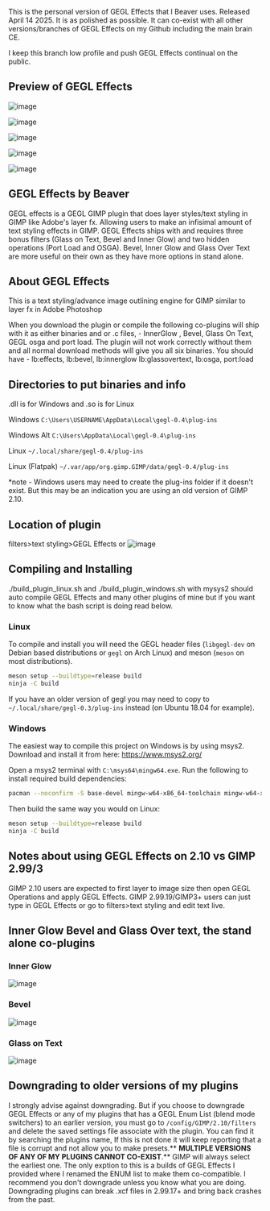 This is the personal version of GEGL Effects that I Beaver uses. Released April 14 2025. It is as polished as possible. It can co-exist with all other versions/branches of GEGL Effects on my Github including the main brain CE.

I keep this branch low profile and push GEGL Effects continual on the public.

## Preview of GEGL Effects

![image](https://github.com/user-attachments/assets/ebe7e83b-5d9e-470b-8ba8-7146f55dd3e3)

![image](https://github.com/user-attachments/assets/9a5c2d12-ce4c-46b8-a7f2-3e44d0ec7a4e)

![image](https://github.com/user-attachments/assets/7bbfbd34-ba38-4f58-9b90-e478d023867d)

![image](https://github.com/user-attachments/assets/f48ceb4b-43fb-4f93-9abf-764cdf847a17)

![image](https://github.com/user-attachments/assets/de29a91f-822d-4b06-b732-69365ffb4afd)



## GEGL Effects  by Beaver

GEGL effects is a GEGL GIMP plugin that does layer styles/text styling in GIMP like Adobe's layer fx. Allowing users to make an infisimal amount of text styling effects in GIMP. GEGL Effects  ships with and requires three bonus filters (Glass on Text, Bevel and Inner Glow) and two hidden operations (Port Load and OSGA). Bevel, Inner Glow and Glass Over Text are more useful on their own as they have more options in stand alone. 


## About GEGL Effects

This is a text styling/advance image outlining engine for GIMP similar to layer fx in Adobe Photoshop

When you download the plugin or compile the following co-plugins will ship with it as either binaries and or .c files, - InnerGlow , Bevel, Glass On Text, GEGL osga and port load. The plugin will not work correctly without them and all normal download methods will give you all six binaries.  You should have - lb:effects, lb:bevel, lb:innerglow lb:glassovertext, lb:osga, port:load


## Directories to put binaries and info

.dll is for Windows and .so is for Linux

Windows `C:\Users\USERNAME\AppData\Local\gegl-0.4\plug-ins`

Windows Alt `C:\Users\AppData\Local\gegl-0.4\plug-ins`

Linux `~/.local/share/gegl-0.4/plug-ins`

Linux (Flatpak) `~/.var/app/org.gimp.GIMP/data/gegl-0.4/plug-ins`

*note - Windows users may need to create the plug-ins folder if it doesn't exist. But this may be an indication you are using an old version of GIMP 2.10.

## Location of plugin
filters>text styling>GEGL Effects
or
![image](https://github.com/LinuxBeaver/GEGL-Effects---Layer-Effects-in-Gimp-using-GEGL/assets/78667207/c1803c39-c55c-4c5c-8084-fcb01f29adf2)

## Compiling and Installing

./build_plugin_linux.sh and ./build_plugin_windows.sh with mysys2 should auto compile GEGL Effects and many other plugins of mine but if you want to know what the bash script is doing read below. 

### Linux

To compile and install you will need the GEGL header files (`libgegl-dev` on
Debian based distributions or `gegl` on Arch Linux) and meson (`meson` on
most distributions).

```bash
meson setup --buildtype=release build
ninja -C build

```

If you have an older version of gegl you may need to copy to `~/.local/share/gegl-0.3/plug-ins`
instead (on Ubuntu 18.04 for example).

### Windows

The easiest way to compile this project on Windows is by using msys2.  Download
and install it from here: https://www.msys2.org/

Open a msys2 terminal with `C:\msys64\mingw64.exe`.  Run the following to
install required build dependencies:

```bash
pacman --noconfirm -S base-devel mingw-w64-x86_64-toolchain mingw-w64-x86_64-meson mingw-w64-x86_64-gegl
```

Then build the same way you would on Linux:

```bash
meson setup --buildtype=release build
ninja -C build
```

## Notes about using GEGL Effects on 2.10 vs GIMP 2.99/3

GIMP 2.10 users are expected to first layer to image size then open GEGL Operations and apply GEGL Effects. GIMP 2.99.19/GIMP3+ users can just type in GEGL Effects or go to filters>text styling and edit text live.

## Inner Glow Bevel and Glass Over text, the stand alone co-plugins

### Inner Glow

![image](https://github.com/LinuxBeaver/Gimp_Layer_Effects_Text_Styler_Plugin_GEGL_Effects/assets/78667207/ee3949f1-382e-4a28-8da4-e31bb82d5f77)

### Bevel
![image](https://github.com/LinuxBeaver/GEGL-Effects---Layer-Effects-in-Gimp-using-GEGL/assets/78667207/b8db02a5-8e4c-4c5e-8068-1c4be09f9209)

### Glass on Text
![image](https://github.com/LinuxBeaver/GEGL-Effects---Layer-Effects-in-Gimp-using-GEGL/assets/78667207/ddb15664-2e4a-4b3a-a5ff-e27d78899e74)


## Downgrading to older versions of my plugins

I strongly advise against downgrading. But if you choose to downgrade GEGL Effects or any of my plugins that has a GEGL Enum List (blend mode switchers) to an earlier version, you must go to `/config/GIMP/2.10/filters` and delete the
saved settings file associate with the plugin. You can find it by searching the plugins name,  If this is not done it will keep reporting that a file is corrupt and not allow you to make
presets.** **MULTIPLE VERSIONS OF ANY OF MY PLUGINS CANNOT CO-EXIST**.** GIMP will always select the earliest one.  The only exption to this is a builds of GEGL Effects I provided where I renamed the ENUM list to make them co-compatible. I recommend you don't downgrade unless you know what you are doing. Downgrading plugins can break .xcf files in 2.99.17+ and bring back crashes from the past.


